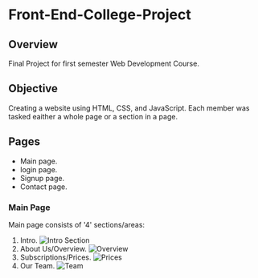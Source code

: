 # Front-End-College-Project

## Overview
Final Project for first semester Web Development Course.

## Objective
Creating a website using HTML, CSS, and JavaScript. Each member was tasked eaither a whole page or a section in a page.

## Pages
- Main page.
- login page.
- Signup page.
- Contact page.

### Main Page
Main page consists of '4' sections/areas:

1. Intro.
![Intro Section](https://i.imgur.com/JbhGDks.png)
2. About Us/Overview.
![Overview](https://i.imgur.com/1iA80Fm.png)
3. Subscriptions/Prices.
![Prices](https://i.imgur.com/pIpZWdJ.png)
4. Our Team.
![Team](https://i.imgur.com/u7Q3EH8.png)
